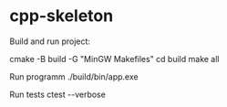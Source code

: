 # cpp-skeleton

Build and run project:

cmake -B build -G "MinGW Makefiles"
cd build
make all

Run programm
./build/bin/app.exe

Run tests
ctest --verbose